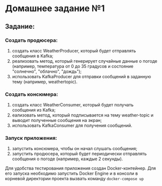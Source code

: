 # Домашнее задание №1

## Задание:

### Создать продюсера:
1. создать класс WeatherProducer, который будет отправлять сообщения в Kafka;
2. реализовать метод, который генерирует случайные данные о погоде (например, температура
от 0 до 35 градусов и состояние "солнечно", "облачно", "дождь");
3. использовать KafkaProducer для отправки сообщений в заданную тему (например, weathertopic).
   
### Создать консюмера:
1. создать класс WeatherConsumer, который будет получать сообщения из Kafka;
2. еализовать метод, который подписывается на тему weather-topic и выводит полученные
сообщения на экран;
3. использовать KafkaConsumer для получения сообщений.

### Запуск приложения:
1. запустить консюмера, чтобы он начал слушать сообщения;
2. запустить продюсера, который будет периодически отправлять сообщения о погоде
(например, каждые 2 секунды).


Для удобства тестирования приложения создан Docker-контейнер. Для его запуска необходимо запустить Docker Engine и в консоли в корневой директории проекта вызвать команду `docker-compose up`
